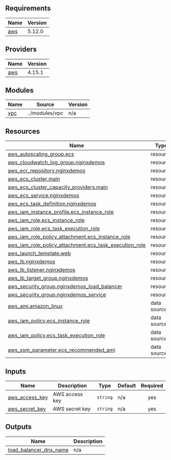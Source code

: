 <!-- BEGIN_TF_DOCS -->
## Requirements

| Name | Version |
|------|---------|
| <a name="requirement_aws"></a> [aws](#requirement\_aws) | 5.12.0 |

## Providers

| Name | Version |
|------|---------|
| <a name="provider_aws"></a> [aws](#provider\_aws) | 4.15.1 |

## Modules

| Name | Source | Version |
|------|--------|---------|
| <a name="module_vpc"></a> [vpc](#module\_vpc) | ../modules/vpc | n/a |

## Resources

| Name | Type |
|------|------|
| [aws_autoscaling_group.ecs](https://registry.terraform.io/providers/hashicorp/aws/5.12.0/docs/resources/autoscaling_group) | resource |
| [aws_cloudwatch_log_group.nginxdemos](https://registry.terraform.io/providers/hashicorp/aws/5.12.0/docs/resources/cloudwatch_log_group) | resource |
| [aws_ecr_repository.nginxdemos](https://registry.terraform.io/providers/hashicorp/aws/5.12.0/docs/resources/ecr_repository) | resource |
| [aws_ecs_cluster.main](https://registry.terraform.io/providers/hashicorp/aws/5.12.0/docs/resources/ecs_cluster) | resource |
| [aws_ecs_cluster_capacity_providers.main](https://registry.terraform.io/providers/hashicorp/aws/5.12.0/docs/resources/ecs_cluster_capacity_providers) | resource |
| [aws_ecs_service.nginxdemos](https://registry.terraform.io/providers/hashicorp/aws/5.12.0/docs/resources/ecs_service) | resource |
| [aws_ecs_task_definition.nginxdemos](https://registry.terraform.io/providers/hashicorp/aws/5.12.0/docs/resources/ecs_task_definition) | resource |
| [aws_iam_instance_profile.ecs_instance_role](https://registry.terraform.io/providers/hashicorp/aws/5.12.0/docs/resources/iam_instance_profile) | resource |
| [aws_iam_role.ecs_instance_role](https://registry.terraform.io/providers/hashicorp/aws/5.12.0/docs/resources/iam_role) | resource |
| [aws_iam_role.ecs_task_execution_role](https://registry.terraform.io/providers/hashicorp/aws/5.12.0/docs/resources/iam_role) | resource |
| [aws_iam_role_policy_attachment.ecs_instance_role](https://registry.terraform.io/providers/hashicorp/aws/5.12.0/docs/resources/iam_role_policy_attachment) | resource |
| [aws_iam_role_policy_attachment.ecs_task_execution_role](https://registry.terraform.io/providers/hashicorp/aws/5.12.0/docs/resources/iam_role_policy_attachment) | resource |
| [aws_launch_template.web](https://registry.terraform.io/providers/hashicorp/aws/5.12.0/docs/resources/launch_template) | resource |
| [aws_lb.nginxdemos](https://registry.terraform.io/providers/hashicorp/aws/5.12.0/docs/resources/lb) | resource |
| [aws_lb_listener.nginxdemos](https://registry.terraform.io/providers/hashicorp/aws/5.12.0/docs/resources/lb_listener) | resource |
| [aws_lb_target_group.nginxdemos](https://registry.terraform.io/providers/hashicorp/aws/5.12.0/docs/resources/lb_target_group) | resource |
| [aws_security_group.nginxdemos_load_balancer](https://registry.terraform.io/providers/hashicorp/aws/5.12.0/docs/resources/security_group) | resource |
| [aws_security_group.nginxdemos_service](https://registry.terraform.io/providers/hashicorp/aws/5.12.0/docs/resources/security_group) | resource |
| [aws_ami.amazon_linux](https://registry.terraform.io/providers/hashicorp/aws/5.12.0/docs/data-sources/ami) | data source |
| [aws_iam_policy.ecs_instance_role](https://registry.terraform.io/providers/hashicorp/aws/5.12.0/docs/data-sources/iam_policy) | data source |
| [aws_iam_policy.ecs_task_execution_role](https://registry.terraform.io/providers/hashicorp/aws/5.12.0/docs/data-sources/iam_policy) | data source |
| [aws_ssm_parameter.ecs_recommended_ami](https://registry.terraform.io/providers/hashicorp/aws/5.12.0/docs/data-sources/ssm_parameter) | data source |

## Inputs

| Name | Description | Type | Default | Required |
|------|-------------|------|---------|:--------:|
| <a name="input_aws_access_key"></a> [aws\_access\_key](#input\_aws\_access\_key) | AWS access key | `string` | n/a | yes |
| <a name="input_aws_secret_key"></a> [aws\_secret\_key](#input\_aws\_secret\_key) | AWS secret key | `string` | n/a | yes |

## Outputs

| Name | Description |
|------|-------------|
| <a name="output_load_balancer_dns_name"></a> [load\_balancer\_dns\_name](#output\_load\_balancer\_dns\_name) | n/a |
<!-- END_TF_DOCS -->